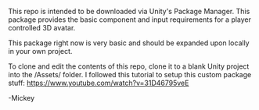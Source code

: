 This repo is intended to be downloaded via Unity's Package Manager.
This package provides the basic component and input requirements for a player controlled 3D avatar.

This package right now is very basic and should be expanded upon locally in your own project.

To clone and edit the contents of this repo, clone it to a blank Unity project into the /Assets/ folder.
I followed this tutorial to setup this custom package stuff: https://www.youtube.com/watch?v=31D46795veE

-Mickey